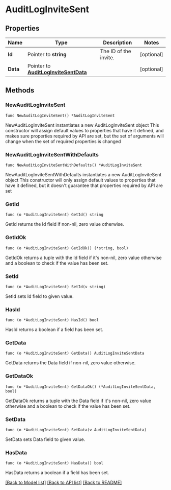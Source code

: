 # AuditLogInviteSent

## Properties

Name | Type | Description | Notes
------------ | ------------- | ------------- | -------------
**Id** | Pointer to **string** | The ID of the invite. | [optional] 
**Data** | Pointer to [**AuditLogInviteSentData**](AuditLogInviteSentData.md) |  | [optional] 

## Methods

### NewAuditLogInviteSent

`func NewAuditLogInviteSent() *AuditLogInviteSent`

NewAuditLogInviteSent instantiates a new AuditLogInviteSent object
This constructor will assign default values to properties that have it defined,
and makes sure properties required by API are set, but the set of arguments
will change when the set of required properties is changed

### NewAuditLogInviteSentWithDefaults

`func NewAuditLogInviteSentWithDefaults() *AuditLogInviteSent`

NewAuditLogInviteSentWithDefaults instantiates a new AuditLogInviteSent object
This constructor will only assign default values to properties that have it defined,
but it doesn't guarantee that properties required by API are set

### GetId

`func (o *AuditLogInviteSent) GetId() string`

GetId returns the Id field if non-nil, zero value otherwise.

### GetIdOk

`func (o *AuditLogInviteSent) GetIdOk() (*string, bool)`

GetIdOk returns a tuple with the Id field if it's non-nil, zero value otherwise
and a boolean to check if the value has been set.

### SetId

`func (o *AuditLogInviteSent) SetId(v string)`

SetId sets Id field to given value.

### HasId

`func (o *AuditLogInviteSent) HasId() bool`

HasId returns a boolean if a field has been set.

### GetData

`func (o *AuditLogInviteSent) GetData() AuditLogInviteSentData`

GetData returns the Data field if non-nil, zero value otherwise.

### GetDataOk

`func (o *AuditLogInviteSent) GetDataOk() (*AuditLogInviteSentData, bool)`

GetDataOk returns a tuple with the Data field if it's non-nil, zero value otherwise
and a boolean to check if the value has been set.

### SetData

`func (o *AuditLogInviteSent) SetData(v AuditLogInviteSentData)`

SetData sets Data field to given value.

### HasData

`func (o *AuditLogInviteSent) HasData() bool`

HasData returns a boolean if a field has been set.


[[Back to Model list]](../README.md#documentation-for-models) [[Back to API list]](../README.md#documentation-for-api-endpoints) [[Back to README]](../README.md)


